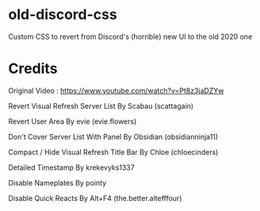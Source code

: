 # old-discord-css
Custom CSS to revert from Discord's (horrible) new UI to the old 2020 one

# Credits
Original Video : https://www.youtube.com/watch?v=Pt8z3jaDZYw

Revert Visual Refresh Server List By Scabau (scattagain)

Revert User Area By evie (evie.flowers)

Don't Cover Server List With Panel By Obsidian (obsidianninja11)

Compact / Hide Visual Refresh Title Bar By Chloe (chloecinders)

Detailed Timestamp By krekevyks1337

Disable Nameplates By pointy

Disable Quick Reacts By Alt+F4 (the.better.altefffour)

